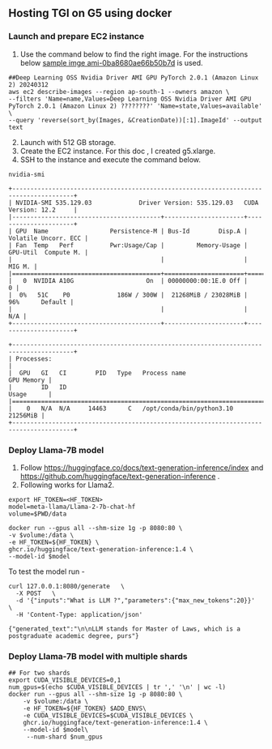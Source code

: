 ## Hosting TGI on G5 using docker
### Launch and prepare EC2 instance
1. Use the command below to find the right image. 
   For the instructions below [sample imge ami-0ba8680ae66b50b7d](g5-image.json) is used.
```
##Deep Learning OSS Nvidia Driver AMI GPU PyTorch 2.0.1 (Amazon Linux 2) 20240312
aws ec2 describe-images --region ap-south-1 --owners amazon \
--filters 'Name=name,Values=Deep Learning OSS Nvidia Driver AMI GPU PyTorch 2.0.1 (Amazon Linux 2) ????????' 'Name=state,Values=available' \
--query 'reverse(sort_by(Images, &CreationDate))[:1].ImageId' --output text
```
2. Launch with 512 GB storage.
3. Create the EC2 instance. For this doc , I created g5.xlarge.
4. SSH to the instance and execute the command below. 
```shell
nvidia-smi
```
```shell
+---------------------------------------------------------------------------------------+
| NVIDIA-SMI 535.129.03             Driver Version: 535.129.03   CUDA Version: 12.2     |
|-----------------------------------------+----------------------+----------------------+
| GPU  Name                 Persistence-M | Bus-Id        Disp.A | Volatile Uncorr. ECC |
| Fan  Temp   Perf          Pwr:Usage/Cap |         Memory-Usage | GPU-Util  Compute M. |
|                                         |                      |               MIG M. |
|=========================================+======================+======================|
|   0  NVIDIA A10G                    On  | 00000000:00:1E.0 Off |                    0 |
|  0%   51C    P0             186W / 300W |  21268MiB / 23028MiB |     96%      Default |
|                                         |                      |                  N/A |
+-----------------------------------------+----------------------+----------------------+
                                                                                         
+---------------------------------------------------------------------------------------+
| Processes:                                                                            |
|  GPU   GI   CI        PID   Type   Process name                            GPU Memory |
|        ID   ID                                                             Usage      |
|=======================================================================================|
|    0   N/A  N/A     14463      C   /opt/conda/bin/python3.10                 21256MiB |
+---------------------------------------------------------------------------------------+
```

### Deploy Llama-7B model
1. Follow https://huggingface.co/docs/text-generation-inference/index and https://github.com/huggingface/text-generation-inference .
2. Following works for Llama2.
```shell
export HF_TOKEN=<HF_TOKEN>
model=meta-llama/Llama-2-7b-chat-hf
volume=$PWD/data 

docker run --gpus all --shm-size 1g -p 8080:80 \
-v $volume:/data \
-e HF_TOKEN=${HF_TOKEN} \
ghcr.io/huggingface/text-generation-inference:1.4 \
--model-id $model
```
To test the model run -
```shell
curl 127.0.0.1:8080/generate   \
  -X POST   \
  -d '{"inputs":"What is LLM ?","parameters":{"max_new_tokens":20}}'   \
  -H 'Content-Type: application/json'

{"generated_text":"\n\nLLM stands for Master of Laws, which is a postgraduate academic degree, purs"}
```
### Deploy Llama-7B model with multiple shards
```shell
## For two shards
export CUDA_VISIBLE_DEVICES=0,1
num_gpus=$(echo $CUDA_VISIBLE_DEVICES | tr ',' '\n' | wc -l)
docker run --gpus all --shm-size 1g -p 8080:80 \
    -v $volume:/data \
    -e HF_TOKEN=${HF_TOKEN} $ADD_ENVS\
    -e CUDA_VISIBLE_DEVICES=$CUDA_VISIBLE_DEVICES \
    ghcr.io/huggingface/text-generation-inference:1.4 \
    --model-id $model\
     --num-shard $num_gpus 
```

